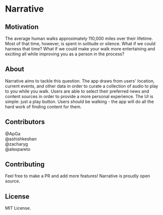 # Narrative

## Motivation

The average human walks approximately 110,000 miles over their lifetime. Most of that time, however, is spent in solitude or silence. What if we could harness that time? What if we could make your walk more entertaining and exciting all while improving you as a person in the process? 

## About

Narrative aims to tackle this question. The app draws from users' location, current events, and other data in order to curate a collection of audio to play to you while you walk. Users are able to select their preferred news and content sources in order to provide a more personal experience. The UI is simple: just a play button. Users should be walking - the app will do all the hard work of finding content for them.

## Contributors 

@ApGa  
@ashishkeshan  
@zacharyg  
@alexpareto  

## Contributing

Feel free to make a PR and add more features! Narrative is proudly open source.

## License

MIT License.
